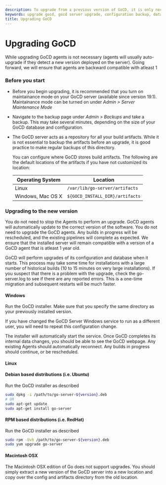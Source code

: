 ```yaml
---
description: To upgrade from a previous version of GoCD, it is only necessary to upgrade the Server. Agents will automatically update to the correct version of GoCD.
keywords: upgrade gocd, gocd server upgrade, configuration backup, database backup, build artifacts,
title: Upgrading GoCD
---
```


# Upgrading GoCD

While upgrading GoCD agents is not necessary (agents will usually auto-upgrade if they detect a new version deployed on the server). Going forward, we will ensure that agents are backward compatible with atleast 1

### Before you start

- Before you begin upgrading, it is recommended that you turn on maintainance mode on your GoCD server (available since version 19.1). Maintainance mode can be turned on under _Admin > Server Maintenance Mode_
- Navigate to the backup page under _Admin > Backups_ and take a backup. This may take several minutes, depending on the size of your GoCD database and configuration.
- The GoCD server acts as a repository for all your build artifacts. While it is not essential to backup the artifacts before an upgrade, it is good practice to make regular backups of this directory.

    You can configure where GoCD stores build artifacts. The following are the default locations of the artifacts if you have not customized its location:

    | Operating System  | Location                        |
    | ----------------- | ------------------------------- |
    | Linux             | `/var/lib/go-server/artifacts`  |
    | Windows, Mac OS X | `${GOCD_INSTALL_DIR}/artifacts` |

### Upgrading to the new version

You do not need to stop the Agents to perform an upgrade. GoCD agents will automatically update to the correct version of the software. You do not need to upgrade the GoCD agents. Any builds in progress will be rescheduled, and the existing pipelines will complete as expected. We ensure that the installed server will remain compatible with a version of a GoCD agent that is atleast 1 year old.

GoCD will perform upgrades of its configuration and database when it starts. This process may take some time for installations with a large number of historical builds (10 to 15 minutes on very large installations). If you suspect that there is a problem with the upgrade, check the go-server.log to see if there are any reported errors. This is a one-time migration and subsequent restarts will be much faster.

#### Windows

Run the GoCD installer. Make sure that you specify the same directory as your previously installed version.

If you have changed the GoCD Server Windows service to run as a different user, you will need to repeat this configuration change.

The installer will automatically start the service. Once GoCD completes its internal data changes, you should be able to see the GoCD webpage. Any existing Agents should automatically reconnect. Any builds in progress should continue, or be rescheduled.

#### Linux

#### Debian based distributions (i.e. Ubuntu)

Run the GoCD installer as described

```bash
sudo dpkg -i /path/to/go-server-${version}.deb
# OR
sudo apt-get update
sudo apt-get install go-server
```

#### RPM based distributions (i.e. RedHat)

Run the GoCD installer as described
```bash
sudo rpm -Uvh /path/to/go-server-${version}.deb
sudo yum upgrade go-server
```

#### Macintosh OSX

The Macintosh OSX edition of Go does not support upgrades. You should simply extract a new version of the GoCD server into a new location and copy over the config and artifacts directory from the old location.
